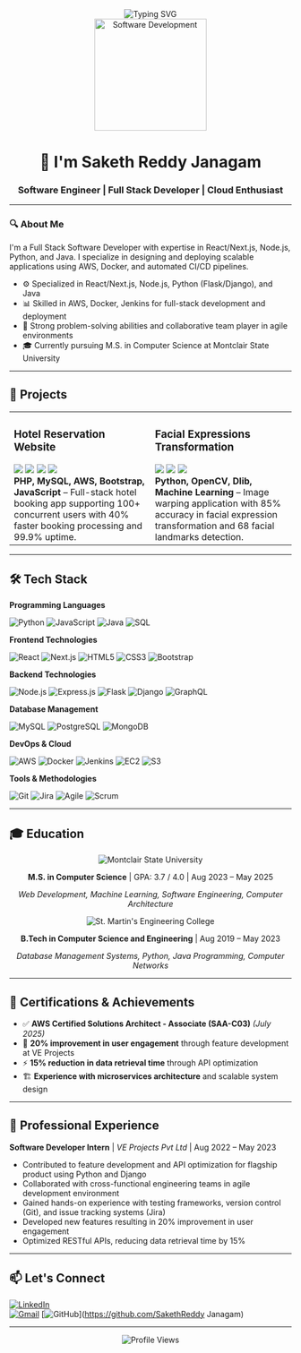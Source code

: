 <!-- Typing header -->
<div align="center">
  <img src="https://readme-typing-svg.demolab.com?font=Fira+Code&weight=600&size=25&pause=1000&color=3BB9FF&center=true&vCenter=true&random=false&width=435&lines=Building+Full+Stack+Applications...;Developing+Scalable+Solutions...;Creating+Modern+Web+Experiences" alt="Typing SVG" />
</div>

<!-- GIF visual -->
<div align="center">
  <img src="https://media.giphy.com/media/qgQUggAC3Pfv687qPC/giphy.gif" alt="Software Development" height="200" />
</div>

<!-- Intro title -->
<h1 align="center">👋 I'm Saketh Reddy Janagam</h1>
<h3 align="center">Software Engineer | Full Stack Developer | Cloud Enthusiast</h3>

---

### 🔍 About Me

I'm a Full Stack Software Developer with expertise in React/Next.js, Node.js, Python, and Java. I specialize in designing and deploying scalable applications using AWS, Docker, and automated CI/CD pipelines.

- ⚙️ Specialized in React/Next.js, Node.js, Python (Flask/Django), and Java
- 📊 Skilled in AWS, Docker, Jenkins for full-stack development and deployment
- 🧠 Strong problem-solving abilities and collaborative team player in agile environments
- 🎓 Currently pursuing M.S. in Computer Science at Montclair State University

---

## 🚀 Projects

<table>
  <tr>
    <td width="50%" valign="top">
      <h3>Hotel Reservation Website</h3>
      <img src="https://img.shields.io/badge/PHP-777BB4?logo=php&logoColor=white&style=flat-square"/>
      <img src="https://img.shields.io/badge/MySQL-4479A1?logo=mysql&logoColor=white&style=flat-square"/>
      <img src="https://img.shields.io/badge/AWS-232F3E?logo=amazonaws&logoColor=white&style=flat-square"/>
      <img src="https://img.shields.io/badge/Bootstrap-7952B3?logo=bootstrap&logoColor=white&style=flat-square"/>
      <br>
      <b>PHP, MySQL, AWS, Bootstrap, JavaScript</b> – Full-stack hotel booking app supporting 100+ concurrent users with 40% faster booking processing and 99.9% uptime.
    </td>
    <td width="50%" valign="top">
      <h3>Facial Expressions Transformation</h3>
      <img src="https://img.shields.io/badge/Python-3776AB?logo=python&logoColor=white&style=flat-square"/>
      <img src="https://img.shields.io/badge/OpenCV-5C3EE8?logo=opencv&logoColor=white&style=flat-square"/>
      <img src="https://img.shields.io/badge/Machine%20Learning-FF6F00?logo=tensorflow&logoColor=white&style=flat-square"/>
      <br>
      <b>Python, OpenCV, Dlib, Machine Learning</b> – Image warping application with 85% accuracy in facial expression transformation and 68 facial landmarks detection.
    </td>
  </tr>
</table>

---

## 🛠️ Tech Stack

<b>Programming Languages</b><br>

![Python](https://img.shields.io/badge/Python-14354C?style=for-the-badge&logo=python&logoColor=white)
![JavaScript](https://img.shields.io/badge/JavaScript-F7DF1E?style=for-the-badge&logo=javascript&logoColor=black)
![Java](https://img.shields.io/badge/Java-ED8B00?style=for-the-badge&logo=openjdk&logoColor=white)
![SQL](https://img.shields.io/badge/SQL-4479A1?style=for-the-badge&logo=postgresql&logoColor=white)

<b>Frontend Technologies</b><br>

![React](https://img.shields.io/badge/React-20232A?style=for-the-badge&logo=react&logoColor=61DAFB)
![Next.js](https://img.shields.io/badge/Next.js-000000?style=for-the-badge&logo=nextdotjs&logoColor=white)
![HTML5](https://img.shields.io/badge/HTML5-E34F26?style=for-the-badge&logo=html5&logoColor=white)
![CSS3](https://img.shields.io/badge/CSS3-1572B6?style=for-the-badge&logo=css3&logoColor=white)
![Bootstrap](https://img.shields.io/badge/Bootstrap-563D7C?style=for-the-badge&logo=bootstrap&logoColor=white)

<b>Backend Technologies</b><br>

![Node.js](https://img.shields.io/badge/Node.js-43853D?style=for-the-badge&logo=node.js&logoColor=white)
![Express.js](https://img.shields.io/badge/Express.js-404D59?style=for-the-badge&logo=express&logoColor=white)
![Flask](https://img.shields.io/badge/Flask-000000?style=for-the-badge&logo=flask&logoColor=white)
![Django](https://img.shields.io/badge/Django-092E20?style=for-the-badge&logo=django&logoColor=white)
![GraphQL](https://img.shields.io/badge/GraphQL-E10098?style=for-the-badge&logo=graphql&logoColor=white)

<b>Database Management</b><br>

![MySQL](https://img.shields.io/badge/MySQL-00000F?style=for-the-badge&logo=mysql&logoColor=white)
![PostgreSQL](https://img.shields.io/badge/PostgreSQL-316192?style=for-the-badge&logo=postgresql&logoColor=white)
![MongoDB](https://img.shields.io/badge/MongoDB-4EA94B?style=for-the-badge&logo=mongodb&logoColor=white)

<b>DevOps & Cloud</b><br>

![AWS](https://img.shields.io/badge/AWS-232F3E?style=for-the-badge&logo=amazon-aws&logoColor=white)
![Docker](https://img.shields.io/badge/Docker-2496ED?style=for-the-badge&logo=docker&logoColor=white)
![Jenkins](https://img.shields.io/badge/Jenkins-D24939?style=for-the-badge&logo=jenkins&logoColor=white)
![EC2](https://img.shields.io/badge/Amazon%20EC2-FF9900?style=for-the-badge&logo=amazon-ec2&logoColor=white)
![S3](https://img.shields.io/badge/Amazon%20S3-569A31?style=for-the-badge&logo=amazon-s3&logoColor=white)

<b>Tools & Methodologies</b><br>

![Git](https://img.shields.io/badge/Git-F05032?style=for-the-badge&logo=git&logoColor=white)
![Jira](https://img.shields.io/badge/Jira-0052CC?style=for-the-badge&logo=jira&logoColor=white)
![Agile](https://img.shields.io/badge/Agile-239120?style=for-the-badge)
![Scrum](https://img.shields.io/badge/Scrum-6DB33F?style=for-the-badge)

---

## 🎓 Education

<div align="center">

  <img src="https://img.shields.io/badge/Montclair%20State%20University-FF0000?style=for-the-badge&logoColor=white" alt="Montclair State University"/>
  <p><b>M.S. in Computer Science</b> | GPA: 3.7 / 4.0 | Aug 2023 – May 2025</p>
  <p><i>Web Development, Machine Learning, Software Engineering, Computer Architecture</i></p>

  <img src="https://img.shields.io/badge/St.%20Martin's%20Engineering%20College-1E90FF?style=for-the-badge&logoColor=white" alt="St. Martin's Engineering College"/>
  <p><b>B.Tech in Computer Science and Engineering</b> | Aug 2019 – May 2023</p>
  <p><i>Database Management Systems, Python, Java Programming, Computer Networks</i></p>

</div>

---

## 📜 Certifications & Achievements

- ✅ **AWS Certified Solutions Architect - Associate (SAA-C03)** *(July 2025)*
- 🚀 **20% improvement in user engagement** through feature development at VE Projects
- ⚡ **15% reduction in data retrieval time** through API optimization
- 🏗️ **Experience with microservices architecture** and scalable system design

---

## 💼 Professional Experience

**Software Developer Intern** | *VE Projects Pvt Ltd* | Aug 2022 – May 2023
- Contributed to feature development and API optimization for flagship product using Python and Django
- Collaborated with cross-functional engineering teams in agile development environment
- Gained hands-on experience with testing frameworks, version control (Git), and issue tracking systems (Jira)
- Developed new features resulting in 20% improvement in user engagement
- Optimized RESTful APIs, reducing data retrieval time by 15%

---

## 📫 Let's Connect

[![LinkedIn](https://img.shields.io/badge/LinkedIn-0A66C2?style=for-the-badge&logo=linkedin&logoColor=white)](https://linkedin.com/in/saketh-reddy-janagam)  <br>
[![Gmail](https://img.shields.io/badge/Gmail-D14836?style=for-the-badge&logo=gmail&logoColor=white)](mailto:sakethreddyjanagam@gmail.com)
[![GitHub](https://img.shields.io/badge/GitHub-100000?style=for-the-badge&logo=github&logoColor=white)](https://github.com/SakethReddy
Janagam)

---

<div align="center">
  <img src="https://komarev.com/ghpvc/?username=sakethreddy&color=blueviolet&style=for-the-badge" alt="Profile Views"/>
</div>
